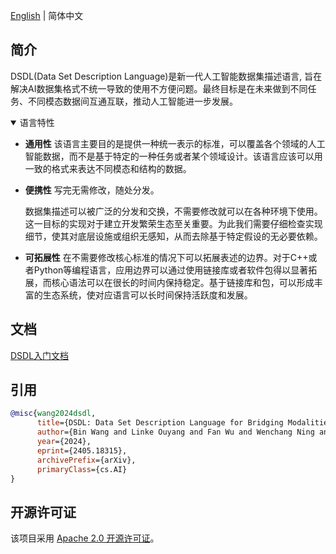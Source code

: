 [English](./README.md) | 简体中文

## 简介

DSDL(Data Set Description Language)是新一代人工智能数据集描述语言, 旨在解决AI数据集格式不统一导致的使用不方便问题。最终目标是在未来做到不同任务、不同模态数据间互通互联，推动人工智能进一步发展。

<details open>
<summary>语言特性</summary>

- **通用性**
  该语言主要目的是提供一种统一表示的标准，可以覆盖各个领域的人工智能数据，而不是基于特定的一种任务或者某个领域设计。该语言应该可以用一致的格式来表达不同模态和结构的数据。

- **便携性**
  写完无需修改，随处分发。

  数据集描述可以被广泛的分发和交换，不需要修改就可以在各种环境下使用。这一目标的实现对于建立开发繁荣生态至关重要。为此我们需要仔细检查实现细节，使其对底层设施或组织无感知，从而去除基于特定假设的无必要依赖。

- **可拓展性**
  在不需要修改核心标准的情况下可以拓展表述的边界。对于C++或者Python等编程语言，应用边界可以通过使用链接库或者软件包得以显著拓展，而核心语法可以在很长的时间内保持稳定。基于链接库和包，可以形成丰富的生态系统，使对应语言可以长时间保持活跃度和发展。

</details>

## 文档

[DSDL入门文档](https://opendatalab.github.io/dsdl-docs/)

## 引用

```bibtex
@misc{wang2024dsdl,
      title={DSDL: Data Set Description Language for Bridging Modalities and Tasks in AI Data}, 
      author={Bin Wang and Linke Ouyang and Fan Wu and Wenchang Ning and Xiao Han and Zhiyuan Zhao and Jiahui Peng and Yiying Jiang and Dahua Lin and Conghui He},
      year={2024},
      eprint={2405.18315},
      archivePrefix={arXiv},
      primaryClass={cs.AI}
}
```

## 开源许可证

该项目采用 [Apache 2.0 开源许可证](LICENSE)。

